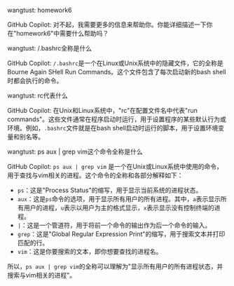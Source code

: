 wangtust: homework6

GitHub Copilot: 对不起，我需要更多的信息来帮助你。你能详细描述一下你在"homework6"中需要什么帮助吗？

wangtust: /.bashrc全称是什么

GitHub Copilot: `/.bashrc`是一个在Linux或Unix系统中的隐藏文件，它的全称是Bourne Again SHell Run Commands。这个文件包含了每次启动新的bash shell时都会执行的命令。

wangtust: rc代表什么

GitHub Copilot: 在Unix和Linux系统中，"rc"在配置文件名中代表"run commands"。这些文件通常在程序启动时运行，用于设置程序的某些默认行为或环境。例如，`.bashrc`文件就是在bash shell启动时运行的脚本，用于设置环境变量和别名等。

wangtust: ps aux | grep vim这个命令全称是什么

GitHub Copilot: `ps aux | grep vim` 是一个在Unix或Linux系统中使用的命令，用于查找与vim相关的进程。这个命令的全称和各部分解释如下：

- `ps`：这是"Process Status"的缩写，用于显示当前系统的进程状态。
- `aux`：这是`ps`命令的选项，用于显示所有用户的所有进程。其中，`a`表示显示所有用户的进程，`u`表示以用户为主的格式显示，`x`表示显示没有控制终端的进程。
- `|`：这是一个管道符，用于将前一个命令的输出作为后一个命令的输入。
- `grep`：这是"Global Regular Expression Print"的缩写，用于搜索文本并打印匹配的行。
- `vim`：这是你要搜索的文本，即你想要查找的进程名。

所以，`ps aux | grep vim`的全称可以理解为"显示所有用户的所有进程状态，并搜索与vim相关的进程"。